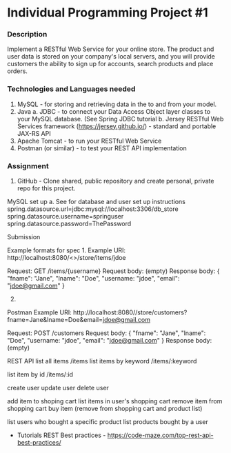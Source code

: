 # Individual Programming Project #1

### Description
Implement a RESTful Web Service for your online store.  The product and user data is stored on your company's local servers, and you will provide customers the ability to sign up for accounts, search products and place orders.

### Technologies and Languages needed
1. MySQL - for storing and retrieving data in the to and from your model.
2. Java
   a. JDBC - to connect your Data Access Object layer classes to your MySQL database. (See Spring JDBC tutorial
   b. Jersey RESTful Web Services framework (https://jersey.github.io/) - standard and portable JAX-RS API 
3. Apache Tomcat - to run your RESTful Web Service
4. Postman (or similar) - to test your REST API implementation

### Assignment
1. GitHub - Clone shared, public repository and create personal, private repo for this project.
	


MySQL set up
   a. See <spring tutorial> for database and user set up instructions
spring.datasource.url=jdbc:mysql://localhost:3306/db_store
spring.datasource.username=springuser
spring.datasource.password=ThePassword

Submission


Example formats for spec
1.
Example URI: http://localhost:8080/<<yourAppName>>/store/items/jdoe

Request: GET /items/{username}
Request body: (empty)
Response body:
{
    "fname": "Jane",
    "lname": "Doe",
    "username: "jdoe",
    "email": "jdoe@gmail.com"
}

2.
Postman Example URI: http://localhost:8080/<yourAppName>/store/customers?fname=Jane&lname=Doe&email=jdoe@gmail.com


Request: POST /customers
Request body:
{
    "fname": "Jane",
    "lname": "Doe",
    "username: "jdoe",
    "email": "jdoe@gmail.com"
}
Response body: (empty)




REST API
list all items
  /items
list items by keyword
  /items/:keyword

list item by id
  /items/:id

create user 
update user
delete user


add item to shoping cart
list items in user's shopping cart
remove item from shopping cart
buy item (remove from shopping cart and product list)


list users who bought a specific product
list products bought by a user



* Tutorials
REST Best practices - https://code-maze.com/top-rest-api-best-practices/
